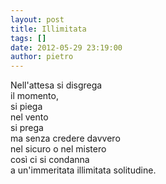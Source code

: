 ```yaml
---
layout: post
title: Illimitata
tags: []
date: 2012-05-29 23:19:00
author: pietro
---
```

Nell'attesa si disgrega<br/>il momento,<br/>si piega<br/>nel vento<br/>si prega<br/>ma senza credere davvero<br/>nel sicuro o nel mistero<br/>così ci si condanna<br/>a un'immeritata illimitata solitudine.

